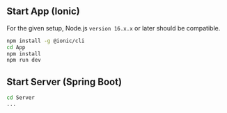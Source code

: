 ## Start App (Ionic)

For the given setup, Node.js `version 16.x.x` or later should be compatible.

```bash
npm install -g @ionic/cli
cd App
npm install
npm run dev
```

## Start Server (Spring Boot)

```bash
cd Server
...
```
